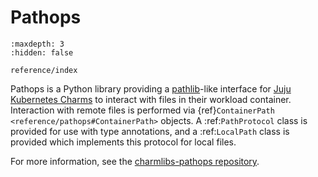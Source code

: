 # Pathops

```{toctree}
:maxdepth: 3
:hidden: false

reference/index
```

Pathops is a Python library providing a [pathlib](https://docs.python.org/3/library/pathlib.html)-like interface for [Juju](https://juju.is/) [Kubernetes Charms](https://documentation.ubuntu.com/juju/latest/reference/charm/#kubernetes) to interact with files in their workload container.
Interaction with remote files is performed via {ref}`ContainerPath <reference/pathops#ContainerPath>` objects.
A :ref:`PathProtocol` class is provided for use with type annotations, and a :ref:`LocalPath` class is provided which implements this protocol for local files.

For more information, see the [charmlibs-pathops repository](https://github.com/canonical/charmlibs-pathops).
